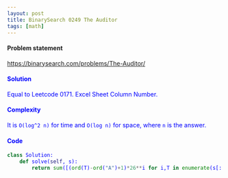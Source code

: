 ```yaml
---
layout: post
title: BinarySearch 0249 The Auditor
tags: [math]
---
```


#### Problem statement

<a href="https://binarysearch.com/problems/The-Auditor/"> <font color = blue>https://binarysearch.com/problems/The-Auditor/

#### Solution
Equal to Leetcode 0171. Excel Sheet Column Number.

#### Complexity
It is `O(log^2 n)` for time and `O(log n)` for space, where `n` is the answer.

#### Code
```python
class Solution:
    def solve(self, s):
        return sum([(ord(T)-ord("A")+1)*26**i for i,T in enumerate(s[::-1])])
```
